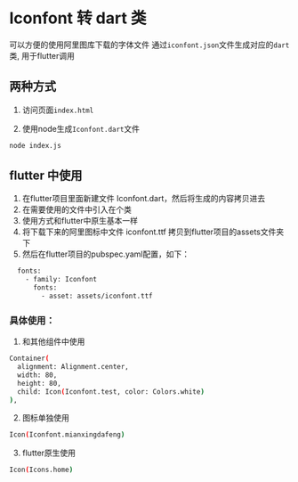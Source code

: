 # Iconfont 转 dart 类
可以方便的使用阿里图库下载的字体文件
通过`iconfont.json`文件生成对应的`dart`类, 用于flutter调用

## 两种方式
1. 访问页面`index.html`

2. 使用node生成`Iconfont.dart`文件
```bash
node index.js
```

## flutter 中使用
1. 在flutter项目里面新建文件 Iconfont.dart，然后将生成的内容拷贝进去
2. 在需要使用的文件中引入在个类
3. 使用方式和flutter中原生基本一样
4. 将下载下来的阿里图标中文件 iconfont.ttf 拷贝到flutter项目的assets文件夹下
5. 然后在flutter项目的pubspec.yaml配置，如下：

```bash
  fonts:
    - family: Iconfont
      fonts:
        - asset: assets/iconfont.ttf
```

### 具体使用：

1. 和其他组件中使用
```bash
Container(
  alignment: Alignment.center,
  width: 80,
  height: 80,
  child: Icon(Iconfont.test, color: Colors.white)
),
```
2. 图标单独使用
```bash
Icon(Iconfont.mianxingdafeng)
```
3. flutter原生使用
```bash
Icon(Icons.home)
```
